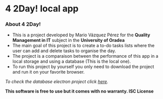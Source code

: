 # 4 2Day! local app

### About 4 2Day!

- This is a project developed by Mario Vázquez Pérez for the **Quality Management in IT** subject in the **University of Oradea**
- The main goal of this project is to create a to-do tasks lists where the user can add and delete tasks to organise the day.
- The project is a comparaison between the performance of this app in a local storage and using a database (This is the local one). 
- To run this project by yourself you only need to download the project and run it on your favorite browser.

*To check the database electron project click [here](https://github.com/MavapeGZ/4-2day-electron.git).*

**This software is free to use but it comes with no warranty. ISC License**

